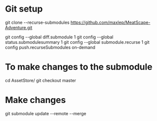 # Git setup
git clone --recurse-submodules https://github.com/maxlep/MeatScape-Adventure.git

git config --global diff.submodule 1
git config --global status.submodulesummary 1
git config --global submodule.recurse 1
git config push.recurseSubmodules on-demand

# To make changes to the submodule
cd AssetStore/
git checkout master
# Make changes
git submodule update --remote --merge